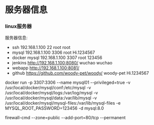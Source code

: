 # 服务器信息

### linux服务器

服务器信息:

* ssh 192.168.1.100 22 root root
* mysql 192.168.1.100 3306 root Hi.1234567
* docker mysql 192.168.1.100 3307 root 123456
* jenkins http://192.168.1.100:8080/ wuchao wuchao
* webapp http://192.168.1.100:8081/
* github https://github.com/woody-pet/woody/ woody-pet Hi.1234567


docker run -p 3307:3306 --name mysql01 --privileged=true 
    -v /usr/local/docker/mysql/conf:/etc/mysql 
    -v /usr/local/docker/mysql/logs:/var/log/mysql 
    -v /usr/local/docker/mysql/data:/var/lib/mysql 
    -v /usr/local/docker/mysql/mysql-files:/var/lib/mysql-files 
    -e MYSQL_ROOT_PASSWORD=123456 -d mysql:8.0

firewall-cmd --zone=public --add-port=80/tcp --permanent

